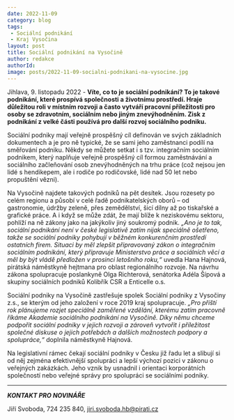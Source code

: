 ```yaml
---
date: 2022-11-09
category: blog
tags:
 - Sociální podnikání
 - Kraj Vysočina
layout: post
title: Sociální podnikání na Vysočině
author: redakce
authorId:
image: posts/2022-11-09-socialni-podnikani-na-vysocine.jpg
---
```


Jihlava, 9. listopadu 2022 - **Víte, co to je sociální podnikání? To je takové podnikání, které prospívá společnosti a životnímu prostředí. Hraje důležitou roli v místním rozvoji a často vytváří pracovní příležitosti pro osoby se zdravotním, sociálním nebo jiným znevýhodněním. Zisk z podnikání z velké části používá pro další rozvoj sociálního podniku.**

Sociální podniky mají veřejně prospěšný cíl definován ve svých základních dokumentech a je pro ně typické, že se sami jeho zaměstnanci podílí na směřování podniku. Někdy se můžete setkat i s tzv. integračním sociálním podnikem, který naplňuje veřejně prospěšný cíl formou zaměstnávání a sociálního začleňování osob znevýhodněných na trhu práce (což nejsou jen lidé s hendikepem, ale i rodiče po rodičovské, lidé nad 50 let nebo propuštění vězni). 

Na Vysočině najdete takových podniků na pět desítek. Jsou rozesety po celém regionu a působí v celé řadě podnikatelských oborů – od gastronomie, údržby zeleně, přes zemědělství, šicí dílny až po tiskařské a grafické práce. A i když se může zdát, že mají blíže k neziskovému sektoru, pohlíží na ně zákony jako na jakýkoliv jiný soukromý podnik. *„Ano je to tak, sociální podnikání není v české legislativě zatím nijak speciálně ošetřeno, takže se sociální podniky pohybují v běžném konkurenčním prostředí ostatních firem. Situaci by měl zlepšit připravovaný zákon o integračním sociálním podnikání, který připravuje Ministerstvo práce a sociálních věcí a měl by být vládě předložen v prosinci letošního roku,“* uvedla Hana Hajnová, pirátská náměstkyně hejtmana pro oblast regionálního rozvoje. Na návrhu zákona spolupracuje poslankyně Olga Richterová, senátorka Adéla Šípová a skupiny sociálních podniků Kolibřík CSR a Enticelle o.s.

Sociální podniky na Vysočině zastřešuje spolek Sociální podniky z Vysočiny z.s., se kterým od jeho založení v roce 2019 kraj spolupracuje. *„Pro příští rok plánujeme rozjet speciálně zaměřené vzdělání, kterému zatím pracovně říkáme Akademie sociálního podnikání na Vysočině. Díky němu chceme podpořit sociální podniky v jejich rozvoji a zároveň vytvořit i příležitost společné diskuse o jejich potřebách a dalších možnostech podpory a spolupráce,“* doplnila náměstkyně Hajnová.

Na legislativní rámec čekají sociální podniky v Česku již řadu let a slibují si od něj zejména efektivnější spolupráci a lepší výchozí pozici v zákonu o veřejných zakázkách. Jeho vznik by usnadnil i orientaci korporátních společností nebo veřejné správy pro spolupráci se sociálními podniky.


---

***KONTAKT PRO NOVINÁŘE*** 

Jiří Svoboda, 724 235 840, <jiri.svoboda.hb@pirati.cz>
